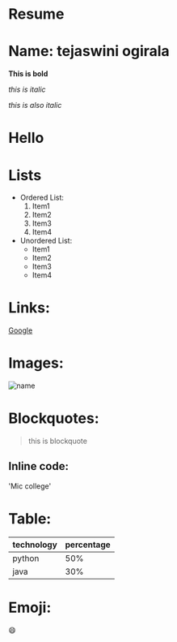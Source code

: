 
# Resume 

# Name: tejaswini ogirala

**This is bold**

*this is italic*

_this is also italic_

<h1>Hello</h1>

# Lists
- Ordered List:
    1. Item1
    2. Item2
    3. Item3
    4. Item4
- Unordered List:
    * Item1
    * Item2
    * Item3
    * Item4
# Links:
[Google](www.google.com)

# Images:
![name](https://upload.wikimedia.org/wikipedia/en/b/bd/Doraemon_character.png)

# Blockquotes:
> this is blockquote

## Inline code:
'Mic college'

# Table:
technology | percentage 
---------- | ----------
python     | 50%
java       | 30%

# Emoji:
:smile:
